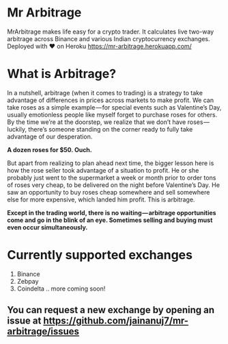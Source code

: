 # Mr Arbitrage
MrArbitrage makes life easy for a crypto trader. It calculates live two-way arbitrage across Binance and various Indian cryptocurrency exchanges.
Deployed with ❤️ on Heroku
https://mr-arbitrage.herokuapp.com/

# What is Arbitrage?
In a nutshell, arbitrage (when it comes to trading) is a strategy to take advantage of differences in prices across markets to make profit. We can take roses as a simple example — for special events such as Valentine’s Day, usually emotionless people like myself forget to purchase roses for others. By the time we’re at the doorstep, we realize that we don’t have roses — luckily, there’s someone standing on the corner ready to fully take advantage of our desperation.

**A dozen roses for $50. Ouch.**

But apart from realizing to plan ahead next time, the bigger lesson here is how the rose seller took advantage of a situation to profit. He or she probably just went to the supermarket a week or month prior to order tons of roses very cheap, to be delivered on the night before Valentine’s Day. He saw an opportunity to buy roses cheap somewhere and sell somewhere else for more expensive, which landed him profit. This is arbitrage.

**Except in the trading world, there is no waiting — arbitrage opportunities come and go in the blink of an eye. Sometimes selling and buying must even occur simultaneously.**

# Currently supported exchanges
1. Binance
2. Zebpay
3. Coindelta
.. more coming soon!

## You can request a new exchange by opening an issue at https://github.com/jainanuj7/mr-arbitrage/issues

